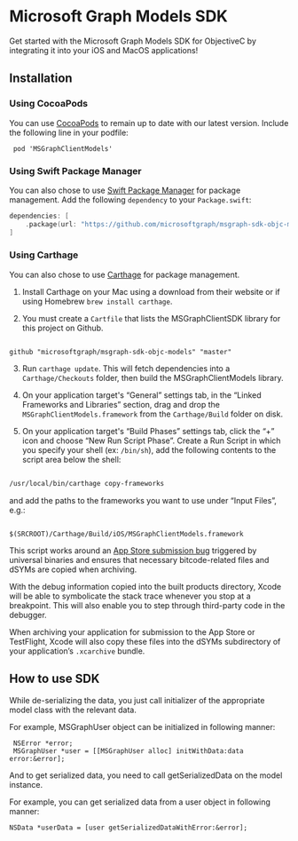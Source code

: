 # Microsoft Graph Models SDK 


Get started with the Microsoft Graph Models SDK for ObjectiveC by integrating it into your iOS and MacOS applications!



## Installation


### Using CocoaPods

You can use [CocoaPods](https://cocoapods.org/) to remain up to date with our latest version. Include the following line in your podfile:
  ``` 
   pod 'MSGraphClientModels'
  ```

### Using Swift Package Manager

You can also chose to use [Swift Package Manager](https://swift.org/package-manager) for package management.
Add the following `dependency` to your `Package.swift`:

```swift
dependencies: [
	.package(url: "https://github.com/microsoftgraph/msgraph-sdk-objc-models.git", .upToNextMajor(from: "1.3.0"))
]
```


### Using Carthage



You can also chose to use [Carthage](https://github.com/Carthage/Carthage) for package management.



1. Install Carthage on your Mac using a download from their website or if using Homebrew `brew install carthage`.

2. You must create a `Cartfile` that lists the MSGraphClientSDK library for this project on Github.



```

github "microsoftgraph/msgraph-sdk-objc-models" "master"

```



3. Run `carthage update`. This will fetch dependencies into a `Carthage/Checkouts` folder, then build the MSGraphClientModels library.

4. On your application target's “General” settings tab, in the “Linked Frameworks and Libraries” section, drag and drop the `MSGraphClientModels.framework` from the `Carthage/Build` folder on disk.

5. On your application target's “Build Phases” settings tab, click the “+” icon and choose “New Run Script Phase”. Create a Run Script in which you specify your shell (ex: `/bin/sh`), add the following contents to the script area below the shell:



```sh

/usr/local/bin/carthage copy-frameworks

```



and add the paths to the frameworks you want to use under “Input Files”, e.g.:



```

$(SRCROOT)/Carthage/Build/iOS/MSGraphClientModels.framework

```

This script works around an [App Store submission bug](http://www.openradar.me/radar?id=6409498411401216) triggered by universal binaries and ensures that necessary bitcode-related files and dSYMs are copied when archiving.



With the debug information copied into the built products directory, Xcode will be able to symbolicate the stack trace whenever you stop at a breakpoint. This will also enable you to step through third-party code in the debugger.



When archiving your application for submission to the App Store or TestFlight, Xcode will also copy these files into the dSYMs subdirectory of your application’s `.xcarchive` bundle.


## How to use SDK
 
 While de-serializing the data, you just call initializer of the appropriate model class with the relevant data.

 For example, MSGraphUser object can be initialized in following manner:
```
 NSError *error;
 MSGraphUser *user = [[MSGraphUser alloc] initWithData:data error:&error];
```

And to get serialized data, you need to call getSerializedData on the model instance.

For example, you can get serialized data from a user object in following manner:

```
NSData *userData = [user getSerializedDataWithError:&error];
```
